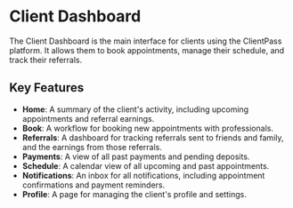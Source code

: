 # Client Dashboard

The Client Dashboard is the main interface for clients using the ClientPass platform. It allows them to book appointments, manage their schedule, and track their referrals.

## Key Features

- **Home**: A summary of the client's activity, including upcoming appointments and referral earnings.
- **Book**: A workflow for booking new appointments with professionals.
- **Referrals**: A dashboard for tracking referrals sent to friends and family, and the earnings from those referrals.
- **Payments**: A view of all past payments and pending deposits.
- **Schedule**: A calendar view of all upcoming and past appointments.
- **Notifications**: An inbox for all notifications, including appointment confirmations and payment reminders.
- **Profile**: A page for managing the client's profile and settings.
